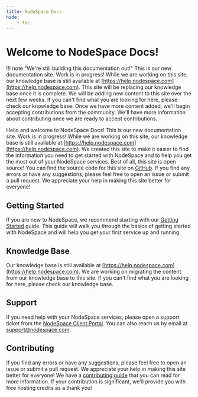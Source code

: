 ```yaml
---
title: NodeSpace Docs
hide:
    - toc
---
```


# Welcome to NodeSpace Docs!

!!! note "We're still building this documentation out!"
    This is our new documentation site. Work is in progress! While we are working on this site, our knowledge base is still available at [https://help.nodespace.com](https://help.nodespace.com). This site will be replacing our knowledge base once it is complete. We will be adding new content to this site over the next few weeks. If you can't find what you are looking for here, please check our knowledge base. Once we have more content added, we'll begin accepting contributions from the community. We'll have more information about contributing once we are ready to accept contributions.

Hello and welcome to NodeSpace Docs! This is our new documentation site. Work is in progress! While we are working on this site, our knowledge base is still available at [https://help.nodespace.com](https://help.nodespace.com). We created this site to make it easier to find the information you need to get started with NodeSpace and to help you get the most out of your NodeSpace services. Best of all, this site is open source! You can find the source code for this site on [GitHub](https://github.com/nodespacehosting/nodespace-learn). If you find any errors or have any suggestions, please feel free to open an issue or submit a pull request. We appreciate your help in making this site better for everyone!

## Getting Started

If you are new to NodeSpace, we recommend starting with our [Getting Started](getting-started.md) guide. This guide will walk you through the basics of getting started with NodeSpace and will help you get your first service up and running.

## Knowledge Base

Our knowledge base is still available at [https://help.nodespace.com](https://help.nodespace.com). We are working on migrating the content from our knowledge base to this site. If you can't find what you are looking for here, please check our knowledge base.

## Support

If you need help with your NodeSpace services, please open a support ticket from the [NodeSpace Client Portal](https://my.nodespace.com). You can also reach us by email at [support@nodespace.com](mailto:support@nodespace.com).

## Contributing

If you find any errors or have any suggestions, please feel free to open an issue or submit a pull request. We appreciate your help in making this site better for everyone! We have a [contributing guide](/contributing) that you can read for more information. If your contribution is significant, we'll provide you with free hosting credits as a thank you!
